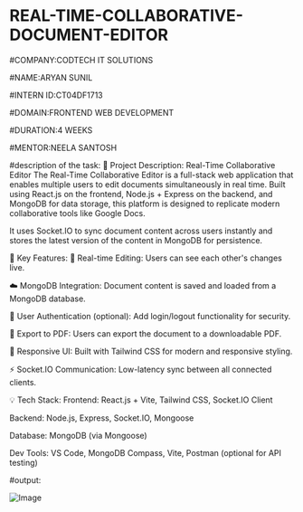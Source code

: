 # REAL-TIME-COLLABORATIVE-DOCUMENT-EDITOR

#COMPANY:CODTECH IT SOLUTIONS

#NAME:ARYAN SUNIL

#INTERN ID:CT04DF1713

#DOMAIN:FRONTEND WEB DEVELOPMENT

#DURATION:4 WEEKS

#MENTOR:NEELA SANTOSH

#description of the task: 📄 Project Description: Real-Time Collaborative Editor
The Real-Time Collaborative Editor is a full-stack web application that enables multiple users to edit documents simultaneously in real time. Built using React.js on the frontend, Node.js + Express on the backend, and MongoDB for data storage, this platform is designed to replicate modern collaborative tools like Google Docs.

It uses Socket.IO to sync document content across users instantly and stores the latest version of the content in MongoDB for persistence.

🔧 Key Features:
📝 Real-time Editing: Users can see each other's changes live.

☁️ MongoDB Integration: Document content is saved and loaded from a MongoDB database.

🔐 User Authentication (optional): Add login/logout functionality for security.

📄 Export to PDF: Users can export the document to a downloadable PDF.

📱 Responsive UI: Built with Tailwind CSS for modern and responsive styling.

⚡ Socket.IO Communication: Low-latency sync between all connected clients.

💡 Tech Stack:
Frontend: React.js + Vite, Tailwind CSS, Socket.IO Client

Backend: Node.js, Express, Socket.IO, Mongoose

Database: MongoDB (via Mongoose)

Dev Tools: VS Code, MongoDB Compass, Vite, Postman (optional for API testing)

#output:

![Image](https://github.com/user-attachments/assets/54655850-d224-4b62-befe-7b43ea1da985)


